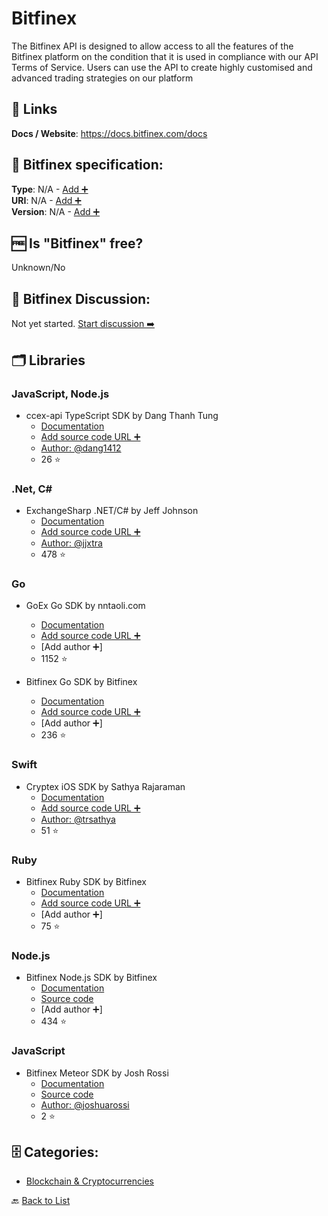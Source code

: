 # Bitfinex
The Bitfinex API is designed to allow access to all the features of the Bitfinex platform on the condition that it is used in compliance with our API Terms of Service. Users can use the API to create highly customised and advanced trading strategies on our platform

##  🔗 Links
**Docs / Website**: https://docs.bitfinex.com/docs

## 🧬 Bitfinex specification:
**Type**: N/A - [Add ➕](https://github.com/apis-list/apis-list/edit/main/apis-list.yaml)  
**URI**: N/A - [Add ➕](https://github.com/apis-list/apis-list/edit/main/apis-list.yaml)  
**Version**: N/A - [Add ➕](https://github.com/apis-list/apis-list/edit/main/apis-list.yaml)

## 🆓 Is "Bitfinex" free?
 Unknown/No 

## 💬 Bitfinex Discussion:
Not yet started. [Start discussion ➡️](https://github.com/apis-list/apis-list/discussions/new)

## 🗂️ Libraries
### JavaScript, Node.js
- ccex-api TypeScript SDK by Dang Thanh Tung
    - [Documentation](https://github.com/dang1412/ccex-api)
    - [Add source code URL ➕]()
    - [Author: @dang1412](https://github.com/dang1412)
    - 26 ⭐

### .Net, C#
- ExchangeSharp .NET/C# by Jeff Johnson
    - [Documentation](https://github.com/jjxtra/ExchangeSharp)
    - [Add source code URL ➕]()
    - [Author: @jjxtra](https://github.com/jjxtra)
    - 478 ⭐

### Go
- GoEx Go SDK by nntaoli.com
    - [Documentation](https://github.com/nntaoli-project/GoEx)
    - [Add source code URL ➕]()
    - [Add author ➕]
    - 1152 ⭐

- Bitfinex Go SDK by Bitfinex
    - [Documentation](https://github.com/bitfinexcom/bitfinex-api-go)
    - [Add source code URL ➕]()
    - [Add author ➕]
    - 236 ⭐

### Swift
- Cryptex iOS SDK by Sathya Rajaraman
    - [Documentation](https://github.com/trsathya/Cryptex)
    - [Add source code URL ➕]()
    - [Author: @trsathya](https://github.com/trsathya)
    - 51 ⭐

### Ruby
- Bitfinex Ruby SDK by Bitfinex
    - [Documentation](https://github.com/bitfinexcom/bitfinex-api-rb)
    - [Add source code URL ➕]()
    - [Add author ➕]
    - 75 ⭐

### Node.js
- Bitfinex Node.js SDK by Bitfinex
    - [Documentation](https://www.npmjs.com/package/bitfinex-api-node)
    - [Source code](https://github.com/bitfinexcom/bitfinex-api-node)
    - [Add author ➕]
    - 434 ⭐

### JavaScript
- Bitfinex Meteor SDK by Josh Rossi
    - [Documentation](https://atmospherejs.com/mjr/bitfinex-api)
    - [Source code](https://github.com/joshuarossi/bitfinex_api/)
    - [Author: @joshuarossi](https://github.com/joshuarossi)
    - 2 ⭐


## 🗄️ Categories:
- [Blockchain & Cryptocurrencies](https://github.com/apis-list/apis-list#blockchain--cryptocurrencies-)

🔙  [Back to List](https://github.com/apis-list/apis-list)
